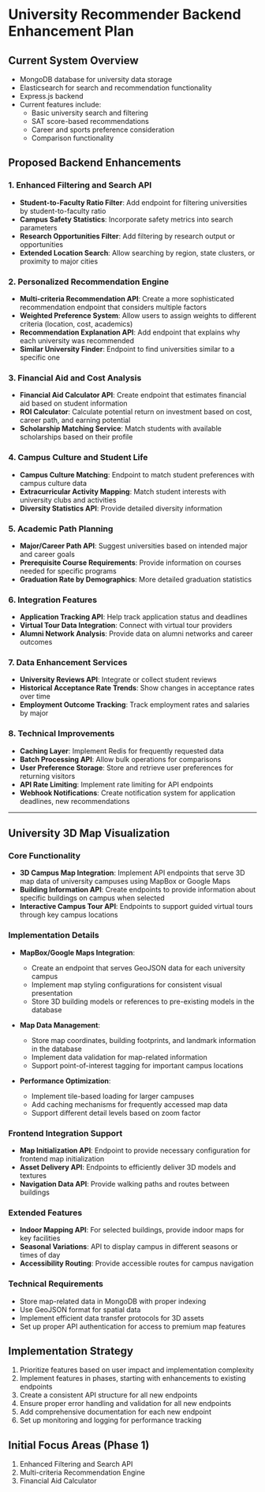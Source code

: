 # University Recommender Backend Enhancement Plan

## Current System Overview
- MongoDB database for university data storage
- Elasticsearch for search and recommendation functionality
- Express.js backend
- Current features include:
  - Basic university search and filtering
  - SAT score-based recommendations
  - Career and sports preference consideration
  - Comparison functionality

## Proposed Backend Enhancements

### 1. Enhanced Filtering and Search API
- **Student-to-Faculty Ratio Filter**: Add endpoint for filtering universities by student-to-faculty ratio
- **Campus Safety Statistics**: Incorporate safety metrics into search parameters
- **Research Opportunities Filter**: Add filtering by research output or opportunities
- **Extended Location Search**: Allow searching by region, state clusters, or proximity to major cities

### 2. Personalized Recommendation Engine
- **Multi-criteria Recommendation API**: Create a more sophisticated recommendation endpoint that considers multiple factors
- **Weighted Preference System**: Allow users to assign weights to different criteria (location, cost, academics)
- **Recommendation Explanation API**: Add endpoint that explains why each university was recommended
- **Similar University Finder**: Endpoint to find universities similar to a specific one

### 3. Financial Aid and Cost Analysis
- **Financial Aid Calculator API**: Create endpoint that estimates financial aid based on student information
- **ROI Calculator**: Calculate potential return on investment based on cost, career path, and earning potential
- **Scholarship Matching Service**: Match students with available scholarships based on their profile

### 4. Campus Culture and Student Life
- **Campus Culture Matching**: Endpoint to match student preferences with campus culture data
- **Extracurricular Activity Mapping**: Match student interests with university clubs and activities
- **Diversity Statistics API**: Provide detailed diversity information

### 5. Academic Path Planning
- **Major/Career Path API**: Suggest universities based on intended major and career goals
- **Prerequisite Course Requirements**: Provide information on courses needed for specific programs
- **Graduation Rate by Demographics**: More detailed graduation statistics

### 6. Integration Features
- **Application Tracking API**: Help track application status and deadlines
- **Virtual Tour Data Integration**: Connect with virtual tour providers
- **Alumni Network Analysis**: Provide data on alumni networks and career outcomes

### 7. Data Enhancement Services
- **University Reviews API**: Integrate or collect student reviews
- **Historical Acceptance Rate Trends**: Show changes in acceptance rates over time
- **Employment Outcome Tracking**: Track employment rates and salaries by major

### 8. Technical Improvements
- **Caching Layer**: Implement Redis for frequently requested data
- **Batch Processing API**: Allow bulk operations for comparisons
- **User Preference Storage**: Store and retrieve user preferences for returning visitors
- **API Rate Limiting**: Implement rate limiting for API endpoints
- **Webhook Notifications**: Create notification system for application deadlines, new recommendations

------------------------------------------------------------------------------------------------------------

## University 3D Map Visualization

### Core Functionality
- **3D Campus Map Integration**: Implement API endpoints that serve 3D map data of university campuses using MapBox or Google Maps
- **Building Information API**: Create endpoints to provide information about specific buildings on campus when selected
- **Interactive Campus Tour API**: Endpoints to support guided virtual tours through key campus locations

### Implementation Details
- **MapBox/Google Maps Integration**:
  - Create an endpoint that serves GeoJSON data for each university campus
  - Implement map styling configurations for consistent visual presentation
  - Store 3D building models or references to pre-existing models in the database

- **Map Data Management**:
  - Store map coordinates, building footprints, and landmark information in the database
  - Implement data validation for map-related information
  - Support point-of-interest tagging for important campus locations

- **Performance Optimization**:
  - Implement tile-based loading for larger campuses
  - Add caching mechanisms for frequently accessed map data
  - Support different detail levels based on zoom factor

### Frontend Integration Support
- **Map Initialization API**: Endpoint to provide necessary configuration for frontend map initialization
- **Asset Delivery API**: Endpoints to efficiently deliver 3D models and textures
- **Navigation Data API**: Provide walking paths and routes between buildings

### Extended Features
- **Indoor Mapping API**: For selected buildings, provide indoor maps for key facilities
- **Seasonal Variations**: API to display campus in different seasons or times of day
- **Accessibility Routing**: Provide accessible routes for campus navigation

### Technical Requirements
- Store map-related data in MongoDB with proper indexing
- Use GeoJSON format for spatial data
- Implement efficient data transfer protocols for 3D assets
- Set up proper API authentication for access to premium map features



## Implementation Strategy
1. Prioritize features based on user impact and implementation complexity
2. Implement features in phases, starting with enhancements to existing endpoints
3. Create a consistent API structure for all new endpoints
4. Ensure proper error handling and validation for all new endpoints
5. Add comprehensive documentation for each new endpoint
6. Set up monitoring and logging for performance tracking

## Initial Focus Areas (Phase 1)
1. Enhanced Filtering and Search API
2. Multi-criteria Recommendation Engine
3. Financial Aid Calculator
